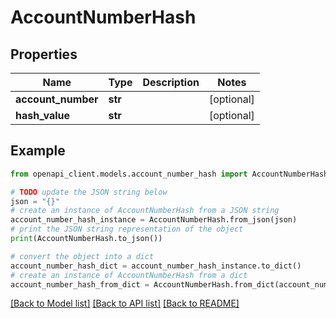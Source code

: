 # AccountNumberHash


## Properties

Name | Type | Description | Notes
------------ | ------------- | ------------- | -------------
**account_number** | **str** |  | [optional] 
**hash_value** | **str** |  | [optional] 

## Example

```python
from openapi_client.models.account_number_hash import AccountNumberHash

# TODO update the JSON string below
json = "{}"
# create an instance of AccountNumberHash from a JSON string
account_number_hash_instance = AccountNumberHash.from_json(json)
# print the JSON string representation of the object
print(AccountNumberHash.to_json())

# convert the object into a dict
account_number_hash_dict = account_number_hash_instance.to_dict()
# create an instance of AccountNumberHash from a dict
account_number_hash_from_dict = AccountNumberHash.from_dict(account_number_hash_dict)
```
[[Back to Model list]](../README.md#documentation-for-models) [[Back to API list]](../README.md#documentation-for-api-endpoints) [[Back to README]](../README.md)


